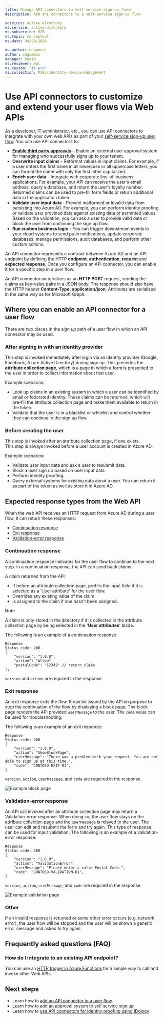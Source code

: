 ```yaml
---
title: Manage API connectors in self-service sign-up flows
description: Add API connectors to a self-service sign-up flow

services: active-directory
ms.service: active-directory
ms.subservice: B2B
ms.topic: conceptual
ms.date: 04/20/2020

ms.author: edgomezc
author: edgomezc
manager: kexia
ms.reviewer: mal
ms.custom: "it-pro"                 
ms.collection: M365-identity-device-management
---
```


# Use API connectors to customize and extend your user flows via Web APIs

As a developer, IT administrator, etc., you can use API connectors to integrate with your own web APIs as part of your [self-service sign-up user flow](self-service-portal.md). You can use API connectors to:

- [**Enable third party approvals**](self-service-sign-up-approvals.md) – Enable an external user approval system for managing who successfully signs up to your tenant.
- **Overwrite input claims** - Reformat values in input claims. For example, if a user enters the first name in all lowercase or all uppercase letters, you can format the name with only the first letter capitalized. 
- **Enrich user data** - Integrate with corporate line-of-business applications. For example, your API can receive the user's email address, query a database, and return the user's loyalty number. Returned claims can be used to pre-fill form fields or return additional data in the application token. 
- **Validate user input data** - Prevent malformed or invalid data from persisting into Azure AD. For example, you can perform identity proofing or validate user provided data against existing data or permitted values. Based on the validation, you can ask a user to provide valid data or block the user from continuing the sign up flow.
- **Run custom business logic** - You can trigger downstream events in your cloud systems to send push notifications, update corporate databases, manage permissions, audit databases, and perform other custom actions.


An API connector represents a contract between Azure AD and an API endpoint by defining the HTTP **endpoint**, **authentication**, **request** and **expected response**. Once you configure an API connector, you can enable it for a specific step in a user flow. 

An API connector materializes as an **HTTP POST** request, sending the claims as key-value pairs in a JSON body. The response should also have the HTTP header **Content-Type: application/json**. Attributes are serialized in the same way as for Microsoft Graph. <!--# TODO: Add link to MS Graph or create separate reference.-->

## Where you can enable an API connector for a user flow
There are two places in the *sign up* path of a user flow in which an API connector may be used.

### After signing in with an identity provider
This step is invoked immediately after login via an identity provider (Google, Facebook, Azure Active Directory) during sign up.
This precedes the **attribute collection page**, which is a page in which a form is presented to the user in order to collect information about that user. 

Example scenarios: 
- Look up claims in an existing system in which a user can be identified by email or federated identity. These claims can be returned, which will pre-fill the attribute collection page and make them available to return in the token.
- Validate that the user is in a blacklist or whitelist and control whether they can continue in the sign up flow.

### Before creating the user
This step is invoked after an attribute collection page, if one exists.  
This step is always invoked before a user account is created in Azure AD. 

Example scenarios:
- Validate user input data and ask a user to resubmit data.
- Block a user sign up based on user input data.
- Perform identity proofing.
- Query external systems for existing data about a user. You can return it as part of the token as well as store it in Azure AD. 


## Expected response types from the Web API

When the web API receives an HTTP request from Azure AD during a user flow, it can return these responses:

- [Continuation response](#continuation-response)
- [Exit response](#exit-response)
- [Validation-error response](#validation-error-response)

### Continuation response

A continuation response indicates for the user flow to continue to the next step. In a continuation response, the API can send back claims. 

A claim returned from the API:
- If before an attribute collection page, prefills the input field if it is selected as a 'User attribute' for the user flow.
- Overrides any existing value of the claim.
- Is assigned to the claim if one hasn't been assigned. 

> [!NOTE]
> A claim is only stored in the directory if it is collected in the attribute collection page by being selected in the **'User attributes'** blade.

The following is an example of a continuation response:

```http
Response 
Status code: 200 
{ 
    "version": "1.0.0", 
    "action": "Allow",  
    "postalCode": "12349" // return claim 
};  
```
`version` and `action` are required in the response.

### Exit response

An exit response exits the flow. It can be issued by the API on purpose to stop the continuation of the flow by displaying a block page. The block page renders the API provided `userMessage` to the user. The `code` value can be used for troubleshooting. 

The following is an example of an exit response:

```http
Response 
Status code: 200 
{ 
    "version": "1.0.0", 
    "action": "ShowBlockPage", 
    "userMessage": "There was a problem with your request. You are not able to sign up at this time.", 
    "code": "CONTOSO-EXIT-01", 
} 
```
`version`, `action`, `userMessage`, and `code` are required in the response.

![Example  block page](./media/api-connectors/<insert-image>)

### Validation-error response

An API call invoked after an attribute collection page may return a Validation-error response.  When doing so, the user flow stays on the attribute collection page and the `userMessage` is relayed to the user. The user can edit and resubmit the form and try again. This type of response can be used for input validation. 
The following is an example of a validation-error response:

```http
Response 
Status code: 400 
{ 
    "version": "1.0.0", 
    "action": "ValidationError",  
    "userMessage": "Please enter a valid Postal Code.", 
    "code": "CONTOSO-VALIDATION-01", 
} 
```
`version`, `action`, `userMessage`, and `code` are required in the response.

![Example validation page](./media/api-connectors/<insert-image>)

### Other
If an invalid response is returned or some other error occurs (e.g. network error), the user flow will be stopped and the user will be shown a generic error message and asked to try again.


## Frequently asked questions (FAQ)

### How do I integrate to an existing API endpoint?
You can use an [HTTP trigger in Azure Functions](https://docs.microsoft.com/en-us/azure/azure-functions/functions-bindings-http-webhook-trigger?tabs=csharp) for a simple way to call and invoke other Web APIs.

## Next steps
- Learn how to [add an API connector to a user flow](api-connectors-set-up-api.md).
- Learn how to [add an approval system to self service sign up](self-service-sign-up-approvals.md)
- Learn how to [use API connectors for identity proofing using IDology](sample-identity-proofing-idology.md) <!--#TODO: Make doc, link.-->